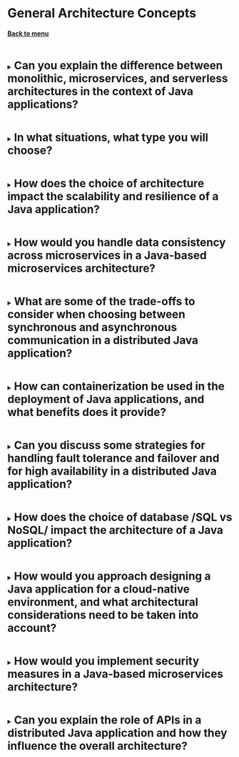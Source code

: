 <h1>General Architecture Concepts</h1> 
<h4> 

[Back to menu](..%2FMenu.md)

</h4>

[//]: # (Can you explain the difference between monolithic,
        microservices, and serverless architectures
        in the context of Java applications?)
<br>
<details>
    <summary>
        <b><big><big><big>
            Can you explain the difference between monolithic,
                microservices, and serverless architectures
                in the context of Java applications?
        </big></big></big></b>
    </summary>

1. **Monolithic Architecture:** In a monolithic architecture, 
an application is developed as a single, self-contained entity. 

    All components of the application, such as the user interface, 
    business logic, and data access layer, are closely coupled and deployed as a single unit.
    
    **Advantages**: 
    - Simpler to Develop
    - Easier to Test
    - Efficient Communication Between Components 
    (you can speed up the process and improve performance)
    - Single Deployment Unit
    - Shared Memory Access

    **Disadvantages**:
    - Difficult to Maintain: (all the components are interlinked)
    - In big monolith needed understanding of the entire system. (Bus factor increases)
    - Limited Scalability
    - Slow Deployment Process
    - Changes Affect the Entire System
    - low Resilience: if one part of the application fails,
      the entire system can be affected


2. **Microservices Architecture:** Microservice architecture breaks down 
an application into a collection of small, loosely coupled services. 
Each service focuses on a distinct business feature and is capable of 
independent development, deployment, and scaling

    **Advantages**: 
    - Scalability 
    - Improved Fault Isolation
    - Enhanced Team Productivity (decreased team communication)
    - Quicker Deployment Time (of a single unit)
    - Increased Cost-Efficiency (ability to use resources more effectively)

   **Disadvantages**:
    - Operational Complexity (you need to manage and orchestrate multiple services)
    - Distributed System (higher chance of failure during communication, 
   services need exactly know all business contracts 
   around all upstreams and downstreams)
    - Resource Consumption: (every single unit needs to have runtime environment,
   data storage or other resources)
    - Management of Services (need of complex Orchestration Frameworks)


3. **Serverless Architecture:** Serverless architecture is a design pattern
where applications are hosted by third-party service providers,
who dynamically manage the allocation of machine resources

    **Advantages**: 
    - No Server Management
    - Cost-Efficiency (In perspective that code only runs when backend functions are needed)
    - Automatic Scaling

   **Disadvantages**:
    - Cold Start Problems
    - Lock-In Concerns (high dependence on the ecosystem of other available services)
    - Debugging serverless applications can be challenging

</details>

[//]: # (In what situations, what type you will choose?)
<br>
<details>
    <summary>
        <b><big><big><big>
            In what situations, what type you will choose?
        </big></big></big></b>
    </summary>

**Monolithic Architecture:**
 - app is relatively small, and the team is not large enough
 - when app doesn’t require separate scaling
 - when rush development is required

**Microservices Architecture:**
- application is large and complex
- different teams are working on different parts
- when you want to use different technologies for different services

**Serverless Architecture:**
- When the workload is unpredictable
- When you want to reduce operational costs
- When you want to benefit from potentially infinite scalability

</details>

[//]: # (How does the choice of architecture impact 
         the scalability and resilience of a Java application?)
<br>
<details>
    <summary>
        <b><big><big><big>
            How does the choice of architecture impact 
            the scalability and resilience of a Java application?
        </big></big></big></b>
    </summary>

**Monolithic Architecture:**
- **Scalability**: the entire application needs to be scaled even 
if only one function is experiencing increased demand, 
This may result in additional costs.
- **Resilience**: less resilient because if one part of the application fails,
the entire system can be affected

**Microservices Architecture:**
- **Scalability**: Microservices can be individually scaled
- **Resilience**: Microservices are more resilient because 
they are isolated from each other

**Serverless Architecture:**
- **Scalability**: automatically scale
- **Resilience**: highly available by design.

</details>

[//]: # (How would you handle data consistency across microservices
         in a Java-based microservices architecture?)
<br>
<details>
    <summary>
        <b><big><big><big>
            How would you handle data consistency across microservices
            in a Java-based microservices architecture?
        </big></big></big></b>
    </summary>

**Eventual Consistency:** - the change is added to other services over time.
   , System may be in an inconsistent state for a short period

**Distributed Transactions:** - complex and can impact performance, but
Spring can be used for distributed transactions

**Saga Pattern:** - sequence transactions within a single service.
And revert all changes in case of fail transaction.

**Event-Driven Architecture** - events that represent state changes.
Other micros can be subscribed and listen for updates

**API Composition** - microservice managing its own database, 
a separate service layer is used to handle data consistency

</details>

[//]: # (What are some of the trade-offs to consider when choosing between 
         synchronous and asynchronous communication 
         in a distributed Java application?)
<br>
<details>
    <summary>
        <b><big><big><big>
            What are some of the trade-offs to consider when choosing between 
            synchronous and asynchronous communication 
            in a distributed Java application?
        </big></big></big></b>
    </summary>

**Synchronous**
- Latency: can lead to increased latency
- Complexity: generally easier to implement
- Resource: increased resource cost
- Error Handling: easy to handle
- Ordering: guarantee the order of messages

**Asynchronous**
- Latency: reducing latency
- Complexity: can be more complex to implement correctly
- Resources: better resource optimization
- Error Handling: can be more complex
- Ordering: does not guarantee the order of messages

</details>

[//]: # (How can containerization be used in the deployment 
         of Java applications, and what benefits does it provide?)
<br>
<details>
    <summary>
        <b><big><big><big>
            How can containerization be used in the deployment 
            of Java applications, and what benefits does it provide?
        </big></big></big></b>
    </summary>

- **Isolation:** Each container runs in isolation
- **Scalability** easily scaled up or down based on the demand
- **CI/CD** be built, tested, and deployed into a container
- **Resource Efficiency** 
- **Portability** containers include all of their dependencies,
they can run on any system that supports containerization

</details>

[//]: # (Can you discuss some strategies for handling fault 
         tolerance and failover in a distributed Java application?)
<br>
<details>
    <summary>
        <b><big><big><big>
            Can you discuss some strategies for handling fault 
            tolerance and failover and for high availability
            in a distributed Java application?
        </big></big></big></b>
    </summary>

- Load Balancing (traffic balancing)
- Auto-scaling (perf balancing)
- Health Checks
- Breaker Pattern: (works on Health Checks) stop calling failing downstreams
- Replication
- Transaction Management
- Microservices Architecture
- Container Orchestration: Kubernetes can automatically restart failed services

</details>

[//]: # (How does the choice of database /SQL vs NoSQL/
         impact the architecture of a Java application?)
<br>
<details>
    <summary>
        <b><big><big><big>
            How does the choice of database /SQL vs NoSQL/
            impact the architecture of a Java application?
        </big></big></big></b>
    </summary>

SQL:
- Scalability realization: SQL databases are typically scaled vertically 
- ACID realization: influence the design to ensure data consistency
- Development Speed and Flexibility: 
  Changes in SQL database require altering the schema
- Object Mapping realization: Object-Relational Mapping (ORM)

NoSQL:
- Scalability realization: NoSQL databases are designed to scale horizontally
- ACID realization: handle eventual consistency and relax about acid rules
- Development Speed and Flexibility: 
  can store different types of data in different ways, 
  So NoSQL is more flexible
- Object Mapping realization: Object-Document Mapper

</details>

[//]: # (How would you approach designing a Java application
         for a cloud-native environment, 
         and what architectural considerations 
         need to be taken into account?)
<br>
<details>
    <summary>
        <b><big><big><big>
            How would you approach designing a Java application
            for a cloud-native environment, 
            and what architectural considerations 
            need to be taken into account?
        </big></big></big></b>
    </summary>

- Microservices Architecture
- Containerization
- Orchestration
- Stateless Design
- Configuration and Secrets Management
- CI/CD
- Resilience
- Security

</details>

[//]: # (How would you implement security measures 
         in a Java-based microservices architecture?)
<br>
<details>
    <summary>
        <b><big><big><big>
            How would you implement security measures 
            in a Java-based microservices architecture?
        </big></big></big></b>
    </summary>

- Authentication and Authorization
- API Gateway (that acts as a single entry point into your system)
- HTTPS
- Service-to-Service Communication
- Dependency Management
- Secrets Management
- Security Headers
- Logging and Monitoring

</details>

[//]: # (Can you explain the role of APIs 
         in a distributed Java application 
         and how they influence the overall architecture?)
<br>
<details>
    <summary>
        <b><big><big><big>
            Can you explain the role of APIs 
            in a distributed Java application 
            and how they influence the overall architecture?
        </big></big></big></b>
    </summary>

- Standardization 
- Data Exchange
- Versioning
- Security

</details>
